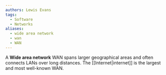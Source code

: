 ```yaml
---
authors: Lewis Evans
tags:
  - Software
  - Networks
aliases:
  - wide area network
  - wan
  - WAN
---
```

A **Wide area network** WAN spans larger geographical areas and often connects LANs over long distances. The [[Internet|internet]] is the largest and most well-known WAN.